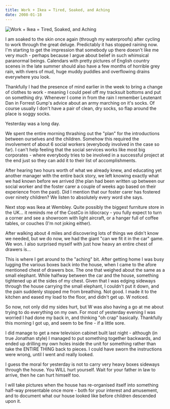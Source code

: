 ```yaml
---
title: Work + Ikea = Tired, Soaked, and Aching
date: 2008-01-18
---
```


![Work + Ikea = Tired, Soaked, and Aching](https://source.unsplash.com/0gkw_9fy0eQ/1600x900)

I am soaked to the skin once again (through my waterproofs) after cycling to work through the great deluge. Predictably it has stopped raining now. I'm starting to get the impression that somebody up there doesn't like me very much - perhaps because I argue about belief in such whimsical paranormal beings. Calendars with pretty pictures of English country scenes in the late summer should also have a few months of horrible grey rain, with rivers of mud, huge muddy puddles and overflowing drains everywhere you look.

Thankfully I had the presence of mind earlier in the week to bring a change of clothes to work - meaning I could peel off my tracksuit bottoms and put on something dry. Whenever I come in from the rain I remember Leutenant Dan in Forrest Gump's advice about an army marching on it's socks. Of course usually I don't have a pair of clean, dry socks, so flap around the place is soggy socks.

Yesterday was a long day.

We spent the entire morning thrashing out the "plan" for the introductions between ourselves and the children. Somehow this required the involvement of about 6 social workers (everybody involved in the case so far). I can't help feeling that the social services works like most big corporates - where everybody tries to be involved in a successful project at the end just so they can add it to their list of accomplishments.

After hearing two hours worth of what we already knew, and educating yet another manager with the entire back story, we left knowing exactly what we had known before we arrived (the plan had been written up between our social worker and the foster carer a couple of weeks ago based on their experience from the past). Did I mention that our foster carer has fostered over ninety children? We listen to absolutely every word she says.

Next stop was Ikea at Wembley. Quite possibly the biggest furniture store in the UK... it reminds me of the CostCo in Idiocracy - you fully expect to turn a corner and see a showroom with light aircraft, or a hanger full of coffee tables, or couches (I'm not joking either).

After walking about 4 miles and discovering lots of things we didn't know we needed, but we do now, we had the giant "can we fit it in the car" game. We won. I also surprised myself with just how heavy an entire chest of drawers is...

This is where I get around to the "aching" bit. After getting home I was busy lugging the various boxes back into the house, when I came to the afore mentioned chest of drawers box. The one that weighed about the same as a small elephant. While halfway between the car and the house, something tightened up at the sides of my chest. Given that I was edging sideways through the house carrying the small elephant, I couldn't put it down, and the pain suddenly stopped me from breathing. Not good. I made it to the kitchen and eased my load to the floor, and didn't get up. W noticed.

So now, not only did my sides hurt, but W was also having a go at me about trying to do everything on my own. For most of yesterday evening I was worried I had done my back in, and thinking "oh crap" basically. Thankfully this morning I got up, and seem to be fine - if a little sore.

I did manage to get a new television cabinet built last night - although (in true Jonathan style) I managed to put something together backwards, and ended up drilling my own holes inside the unit for something rather than take the ENTIRE THING back to pieces. I could have sworn the instructions were wrong, until I went and really looked.

I guess the moral for yesterday is not to carry very heavy boxes sideways through the house. You WILL hurt yourself. Wait for your father in law to arrive, then he can hurt himself too.

I will take pictures when the house has re-organised itself into something half-way presentable once more - both for your interest and amusement, and to document what our house looked like before children descended upon it.